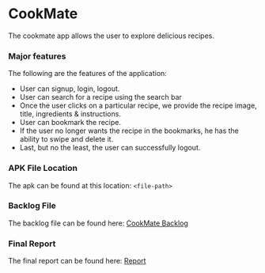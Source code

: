 # CookMate #

The cookmate app allows the user to explore delicious recipes.

### Major features ###

The following are the features of the application:

- User can signup, login, logout.
- User can search for a recipe using the search bar
- Once the user clicks on a particular recipe, we provide the recipe image, title, ingredients & instructions.
- User can bookmark the recipe.
- If the user no longer wants the recipe in the bookmarks, he has the ability to swipe and delete it.
- Last, but no the least, the user can successfully logout.


### APK File Location ###

The apk can be found at this location: `<file-path>`

### Backlog File ###

The backlog file can be found here: [CookMate Backlog](https://docs.google.com/spreadsheets/d/1AovGs9lMQ4H0QcxOOn9H8u6ZWt2h1x0YQb-dvuFNQZ8/edit#gid=0)

### Final Report ###

The final report can be found here: [Report](https://docs.google.com/document/d/17Fp_t0G_XVGP67PUF36lymRmrFQp8kB9QJaa3aPrgZM/edit?usp=sharing)